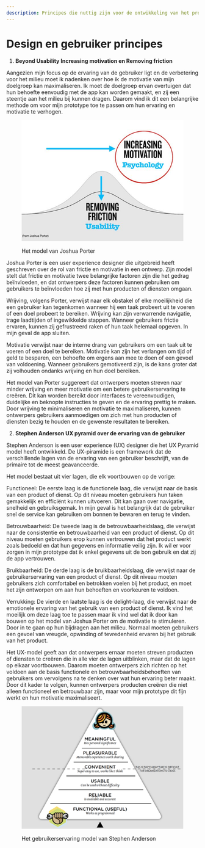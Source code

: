 ```yaml
---
description: Principes die nuttig zijn voor de ontwikkeling van het product
---
```


# Design en gebruiker principes

1. **Beyond Usability Increasing motivation en Removing friction**&#x20;

Aangezien mijn focus op de ervaring van de gebruiker ligt en de verbetering voor het milieu moet ik nadenken over hoe ik de motivatie van mijn doelgroep kan maximaliseren. Ik moet de doelgroep ervan overtuigen dat hun behoefte eenvoudig met de app kan worden gemaakt, en zij een steentje aan het milieu bij kunnen dragen. Daarom vind ik dit een belangrijke methode om voor mijn prototype toe te passen om hun ervaring en motivatie te verhogen.

<figure><img src="../.gitbook/assets/589e6fb9a1a927f620143f0df5b8feac.jpg" alt=""><figcaption><p>Het model van Joshua Porter</p></figcaption></figure>

Joshua Porter is een user experience designer die uitgebreid heeft geschreven over de rol van frictie en motivatie in een ontwerp. Zijn model stelt dat frictie en motivatie twee belangrijke factoren zijn die het gedrag beïnvloeden, en dat ontwerpers deze factoren kunnen gebruiken om gebruikers te beïnvloeden hoe zij met hun producten of diensten omgaan.

Wrijving, volgens Porter, verwijst naar elk obstakel of elke moeilijkheid die een gebruiker kan tegenkomen wanneer hij een taak probeert uit te voeren of een doel probeert te bereiken. Wrijving kan zijn verwarrende navigatie, trage laadtijden of ingewikkelde stappen. Wanneer gebruikers frictie ervaren, kunnen zij gefrustreerd raken of hun taak helemaal opgeven. In mijn geval de app sluiten.

Motivatie verwijst naar de interne drang van gebruikers om een taak uit te voeren of een doel te bereiken. Motivatie kan zijn het verlangen om tijd of geld te besparen, een behoefte om ergens aan mee te doen of een gevoel van voldoening. Wanneer gebruikers gemotiveerd zijn, is de kans groter dat zij volhouden ondanks wrijving en hun doel bereiken.

Het model van Porter suggereert dat ontwerpers moeten streven naar minder wrijving en meer motivatie om een betere gebruikerservaring te creëren. Dit kan worden bereikt door interfaces te vereenvoudigen, duidelijke en beknopte instructies te geven en de ervaring prettig te maken. Door wrijving te minimaliseren en motivatie te maximaliseren, kunnen ontwerpers gebruikers aanmoedigen om zich met hun producten of diensten bezig te houden en de gewenste resultaten te bereiken.&#x20;

2. **Stephen Anderson UX pyramid over de ervaring van de gebruiker**

Stephen Anderson is een user experience (UX) designer die het UX Pyramid model heeft ontwikkeld. De UX-piramide is een framework dat de verschillende lagen van de ervaring van een gebruiker beschrijft, van de primaire tot de meest geavanceerde.

Het model bestaat uit vier lagen, die elk voortbouwen op de vorige:

Functioneel: De eerste laag is de functionele laag, die verwijst naar de basis van een product of dienst. Op dit niveau moeten gebruikers hun taken gemakkelijk en efficiënt kunnen uitvoeren. Dit kan gaan over navigatie, snelheid en gebruiksgemak. In mijn geval is het belangrijk dat de gebruiker snel de service kan gebruiken om bonnen te bewaren en terug te vinden.&#x20;

Betrouwbaarheid: De tweede laag is de betrouwbaarheidslaag, die verwijst naar de consistentie en betrouwbaarheid van een product of dienst. Op dit niveau moeten gebruikers erop kunnen vertrouwen dat het product werkt zoals bedoeld en dat hun gegevens en informatie veilig zijn. Ik wil er voor zorgen in mijn prototype dat ik enkel gegevens uit de bon gebruik en dat zij de app vertrouwen.

Bruikbaarheid: De derde laag is de bruikbaarheidslaag, die verwijst naar de gebruikerservaring van een product of dienst. Op dit niveau moeten gebruikers zich comfortabel en betrokken voelen bij het product, en moet het zijn ontworpen om aan hun behoeften en voorkeuren te voldoen.

Verrukking: De vierde en laatste laag is de delight-laag, die verwijst naar de emotionele ervaring van het gebruik van een product of dienst. Ik vind het moeilijk om deze laag toe te passen maar ik vind wel dat ik door kan bouwen op het model van Joshua Porter om de motivatie te stimuleren. Door in te gaan op hun bijdragen aan het milieu. Normaal moeten gebruikers een gevoel van vreugde, opwinding of tevredenheid ervaren bij het gebruik van het product.&#x20;

Het UX-model geeft aan dat ontwerpers ernaar moeten streven producten of diensten te creëren die in alle vier de lagen uitblinken, maar dat de lagen op elkaar voortbouwen. Daarom moeten ontwerpers zich richten op het voldoen aan de basis functionele en betrouwbaarheidsbehoeften van gebruikers om vervolgens na te denken over wat hun ervaring beter maakt. Door dit kader te volgen, kunnen ontwerpers producten creëren die niet alleen functioneel en betrouwbaar zijn, maar   voor mijn prototype dit fijn werkt en hun motivatie maximaliseert.

<figure><img src="../.gitbook/assets/UksEe.png" alt=""><figcaption><p>Het gebruikerservaring model van Stephen Anderson</p></figcaption></figure>
